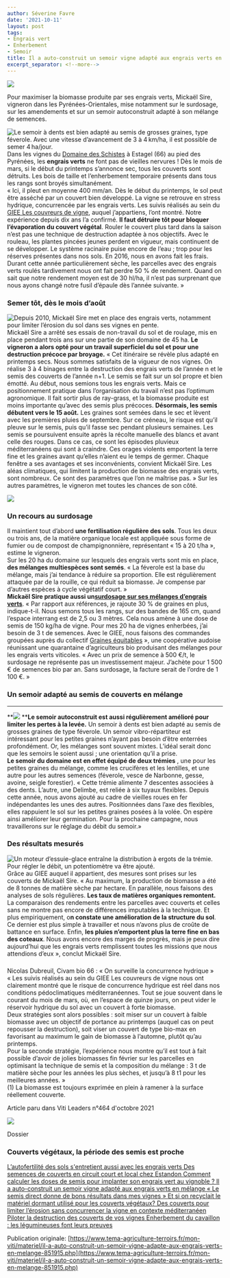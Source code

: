```yaml
---
author: Séverine Favre
date: '2021-10-11'
layout: post
tags:
- Engrais vert
- Enherbement
- Semoir
title: Il a auto-construit un semoir vigne adapté aux engrais verts en mélange
excerpt_separator: <!--more-->
---
```


![](/assets/476f39815020fbcdd6e6644d58da2b4c.jpg)



Pour maximiser la biomasse produite par ses engrais verts, Mickaël Sire, vigneron dans les Pyrénées-Orientales, mise notamment sur le surdosage, sur les amendements et sur un semoir autoconstruit adapté à son mélange de semences.


<!--more-->
![Le semoir à dents est bien adapté au semis de grosses graines, type féverole. Avec une vitesse d’avancement de 3 à 4 km/ha, il est possible de semer 4 ha/jour.](/assets/fb94fc3c901fd5c6b1b891206dae5021.jpg) Dans les vignes du [Domaine des Schistes](https://domainedesschistes.com) à Estagel (66) au pied des Pyrénées, les **engrais verts** ne font pas de vieilles nervures ! Dès le mois de mars, si le début du printemps s’annonce sec, tous les couverts sont détruits. Les bois de taille et l’enherbement temporaire présents dans tous les rangs sont broyés simultanément.  
« Ici, il pleut en moyenne 400 mm/an. Dès le début du printemps, le sol peut être asséché par un couvert bien développé. La vigne se retrouve en stress hydrique, concurrencée par les engrais verts. Les suivis réalisés au sein du [GIEE Les couvreurs de vigne](https://rd-agri.fr/detail/PROJET/collectifs_agroecologie_18agiocc_098), auquel j’appartiens, l’ont montré. Notre expérience depuis dix ans l’a confirmé. **Il faut détruire tôt pour bloquer l’évaporation du couvert végétal**. Rouler le couvert plus tard dans la saison n’est pas une technique de destruction adaptée à nos objectifs. Avec le rouleau, les plantes pincées jeunes perdent en vigueur, mais continuent de se développer. Le système racinaire puise encore de l’eau ; trop pour les réserves présentes dans nos sols. En 2016, nous en avons fait les frais. Durant cette année particulièrement sèche, les parcelles avec des engrais verts roulés tardivement nous ont fait perdre 50 % de rendement. Quand on sait que notre rendement moyen est de 30 hl/ha, il n’est pas surprenant que nous ayons changé notre fusil d’épaule dès l’année suivante. »

### Semer tôt, dès le mois d’août

![Depuis 2010, Mickaël Sire met en place des engrais verts, notamment pour limiter l’érosion du sol dans ses vignes en pente.](/assets/122cf86a8607d485a032143fbbeb8734.jpg) Mickaël Sire a arrêté ses essais de non-travail du sol et de roulage, mis en place pendant trois ans sur une partie de son domaine de 45 ha. **Le vigneron a alors opté pour un travail superficiel du sol et pour une destruction précoce par broyage.** « Cet itinéraire se révèle plus adapté en printemps secs. Nous sommes satisfaits de la vigueur de nos vignes. On réalise 3 à 4 binages entre la destruction des engrais verts de l’année n et le semis des couverts de l’année n+1. Le semis se fait sur un sol propre et bien émotté. Au début, nous semions tous les engrais verts. Mais ce positionnement pratique dans l’organisation du travail n’est pas l’optimum agronomique. Il fait sortir plus de ray-grass, et la biomasse produite est moins importante qu’avec des semis plus précoces. **Désormais, les semis débutent vers le 15 août.** Les graines sont semées dans le sec et lèvent avec les premières pluies de septembre. Sur ce créneau, le risque est qu’il pleuve sur le semis, puis qu’il fasse sec pendant plusieurs semaines. Les semis se poursuivent ensuite après la récolte manuelle des blancs et avant celle des rouges. Dans ce cas, ce sont les épisodes pluvieux méditerranéens qui sont à craindre. Ces orages violents emportent la terre fine et les graines avant qu’elles n’aient eu le temps de germer. Chaque fenêtre a ses avantages et ses inconvénients, convient Mickaël Sire. Les aléas climatiques, qui limitent la production de biomasse des engrais verts, sont nombreux. Ce sont des paramètres que l’on ne maîtrise pas. » Sur les autres paramètres, le vigneron met toutes les chances de son côté.

![](/assets/a2f7aef6e85eca071e8c2deea57559ad.jpg)

### Un recours au surdosage

Il maintient tout d’abord **une fertilisation régulière des sols**. Tous les deux ou trois ans, de la matière organique locale est appliquée sous forme de fumier ou de compost de champignonnière, représentant « 15 à 20 t/ha », estime le vigneron.  
Sur les 20 ha du domaine sur lesquels des engrais verts sont mis en place, **des mélanges multiespèces sont semés**. « La féverole est la base du mélange, mais j’ai tendance à réduire sa proportion. Elle est régulièrement attaquée par de la rouille, ce qui réduit sa biomasse. Je compense par d’autres espèces à cycle végétatif court. »  
**Mickaël Sire pratique aussi un[surdosage sur ses mélanges d’engrais verts](/node/27148/print)**. « Par rapport aux références, je rajoute 30 % de graines en plus, indique-t-il. Nous semons tous les rangs, sur des bandes de 165 cm, quand l’espace interrang est de 2,5 ou 3 mètres. Cela nous amène à une dose de semis de 150 kg/ha de vigne. Pour mes 20 ha de vignes enherbées, j’ai besoin de 3 t de semences. Avec le GIEE, nous faisons des commandes groupées auprès du collectif [Graines équitables](http://www.graines-equitables.fr/) », une coopérative audoise réunissant une quarantaine d’agriculteurs bio produisant des mélanges pour les engrais verts viticoles. « Avec un prix de semence à 500 €/t, le surdosage ne représente pas un investissement majeur. J’achète pour 1 500 € de semences bio par an. Sans surdosage, la facture serait de l’ordre de 1 100 €. »

### Un semoir adapté au semis de couverts en mélange

****

**![](/assets/a521e4fdfbc2a4c6e031ebeab6dcbe7d.jpg) ****Le semoir autoconstruit est aussi régulièrement amélioré pour limiter les pertes à la levée.** Un semoir à dents est bien adapté au semis de grosses graines de type féverole. Un semoir vibro-répartiteur est intéressant pour les petites graines n’ayant pas besoin d’être enterrées profondément. Or, les mélanges sont souvent mixtes. L’idéal serait donc que les semoirs le soient aussi ; une orientation qu’il a prise.  
**Le semoir du domaine est en effet équipé de deux trémies** , une pour les petites graines du mélange, comme les crucifères et les lentilles, et une autre pour les autres semences (féverole, vesce de Narbonne, gesse, avoine, seigle forestier). « Cette trémie alimente 7 descentes associées à des dents. L’autre, une Delimbe, est reliée à six tuyaux flexibles. Depuis cette année, nous avons ajouté au cadre de vieilles roues en fer indépendantes les unes des autres. Positionnées dans l’axe des flexibles, elles rappuient le sol sur les petites graines posées à la volée. On espère ainsi améliorer leur germination. Pour la prochaine campagne, nous travaillerons sur le réglage du débit du semoir.»

### Des résultats mesurés

![Un moteur d’essuie-glace entraîne la distribution à ergots de la trémie. Pour régler le débit, un potentiomètre va être ajouté.](/assets/b8aead92d334267c441bd9d3ea05231a.jpg) Grâce au GIEE auquel il appartient, des mesures sont prises sur les couverts de Mickaël Sire. « Au maximum, la production de biomasse a été de 8 tonnes de matière sèche par hectare. En parallèle, nous faisons des analyses de sols régulières. **Les taux de matières organiques remontent.** La comparaison des rendements entre les parcelles avec couverts et celles sans ne montre pas encore de différences imputables à la technique. Et plus empiriquement, o**n constate une amélioration de la structure du sol**. Ce dernier est plus simple à travailler et nous n’avons plus de croûte de battance en surface. Enfin, **les pluies n’emportent plus la terre fine en bas des coteaux**. Nous avons encore des marges de progrès, mais je peux dire aujourd’hui que les engrais verts remplissent toutes les missions que nous attendions d’eux », conclut Mickaël Sire.

### 

Nicolas Dubreuil, Civam bio 66 : « On surveille la concurrence hydrique »  
« Les suivis réalisés au sein du GIEE Les couvreurs de vigne nous ont clairement montré que le risque de concurrence hydrique est réel dans nos conditions pédoclimatiques méditerranéennes. Tout se joue souvent dans le courant du mois de mars, où, en l’espace de quinze jours, on peut vider le réservoir hydrique du sol avec un couvert à forte biomasse.  
Deux stratégies sont alors possibles : soit miser sur un couvert à faible biomasse avec un objectif de portance au printemps (auquel cas on peut repousser la destruction), soit viser un couvert de type bio-max en favorisant au maximum le gain de biomasse à l’automne, plutôt qu’au printemps.  
Pour la seconde stratégie, l’expérience nous montre qu’il est tout à fait possible d’avoir de jolies biomasses fin février sur les parcelles en optimisant la technique de semis et la composition du mélange : 3 t de matière sèche pour les années les plus sèches, et jusqu’à 8 t1 pour les meilleures années. »  
(1) La biomasse est toujours exprimée en plein à ramener à la surface réellement couverte.

Article paru dans Viti Leaders n°464 d'octobre 2021 

![](/assets/c20d98e17e7018bf9f7f55ea24fa1448.png)

Dossier

### Couverts végétaux, la période des semis est proche

[  L’autofertilité des sols s'entretient aussi avec les engrais verts  ](/mon-viti/viticulture/lautofertilite-des-sols-sentretient-aussi-avec-les-engrais-verts-852616.php) [  Des semences de couverts en circuit court et local chez Estandon  ](/mon-viti/viticulture/des-semences-de-couverts-en-circuit-court-et-local-chez-estandon-903534.php) [  Comment calculer les doses de semis pour implanter son engrais vert au vignoble ?  ](/mon-viti/viticulture/comment-calculer-les-doses-de-semis-pour-implanter-son-engrais-vert-au-vignoble-852214.php) [  Il a auto-construit un semoir vigne adapté aux engrais verts en mélange  ](/mon-viti/materiel/il-a-auto-construit-un-semoir-vigne-adapte-aux-engrais-verts-en-melange-851915.php) [  « Le semis direct donne de bons résultats dans mes vignes »  ](/mon-viti/viticulture/le-semis-direct-donne-de-bons-resultats-dans-mes-vignes-886257.php) [  Et si on recyclait le matériel dormant utilisé pour les couverts végétaux?  ](/mon-viti/viticulture/bonne-idee-recycler-les-outils-inutilises-sur-les-exploitations-au-service-des-couverts-vegetaux-en-viticulture-901074.php) [  Des couverts pour limiter l’érosion sans concurrencer la vigne en contexte méditerranéen  ](/mon-viti/viticulture/des-couverts-pour-limiter-lerosion-sans-concurrencer-la-vigne-en-contexte-mediterraneen-851372.php) [  Piloter la destruction des couverts de vos vignes  ](/mon-viti/viticulture/piloter-la-destruction-des-couverts-de-vos-vignes-852033.php) [  Enherbement du cavaillon : les légumineuses font leurs preuves  ](/mon-viti/viticulture/enherbement-du-cavaillon-les-legumineuses-font-leurs-preuves-891170.php)


Publication originale: [https://www.tema-agriculture-terroirs.fr/mon-viti/materiel/il-a-auto-construit-un-semoir-vigne-adapte-aux-engrais-verts-en-melange-851915.php](https://www.tema-agriculture-terroirs.fr/mon-viti/materiel/il-a-auto-construit-un-semoir-vigne-adapte-aux-engrais-verts-en-melange-851915.php)